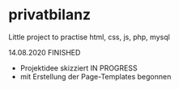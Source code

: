 # privatbilanz
Little project to practise html, css, js, php, mysql

14.08.2020
FINISHED
- Projektidee skizziert
IN PROGRESS
- mit Erstellung der Page-Templates begonnen
